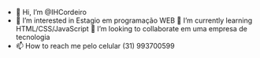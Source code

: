 - 👋 Hi, I’m @IHCordeiro
- 👀 I’m interested in  Estagio em programação WEB
   🌱 I’m currently learning  HTML/CSS/JavaScript
 💞️ I’m looking to collaborate  em uma empresa de tecnologia
- 📫 How to reach me  pelo celular (31) 993700599

<!---
IHCordeiro/IHCordeiro is a ✨ special ✨ repository because its `README.md` (this file) appears on your GitHub profile.
You can click the Preview link to take a look at your changes.
--->
